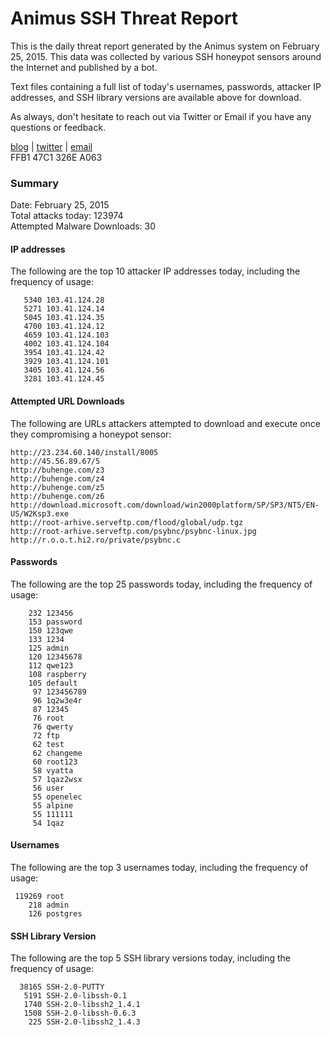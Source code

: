 # Animus SSH Threat Report

This is the daily threat report generated by the Animus system on February 25, 2015. This data was collected by various SSH honeypot sensors around the Internet and published by a bot.  

Text files containing a full list of today's usernames, passwords, attacker IP addresses, and SSH library versions are available above for download.  

As always, don't hesitate to reach out via Twitter or Email if you have any questions or feedback.  

[blog](http://morris.guru) | [twitter](https://twitter.com/andrew___morris) | [email](mailto:andrew@morris.guru)  
FFB1 47C1 326E A063  

### Summary

Date: February 25, 2015  
Total attacks today: 123974  
Attempted Malware Downloads: 30 

#### IP addresses
The following are the top 10 attacker IP addresses today, including the frequency of usage:
```
   5340 103.41.124.28
   5271 103.41.124.14
   5045 103.41.124.35
   4700 103.41.124.12
   4659 103.41.124.103
   4002 103.41.124.104
   3954 103.41.124.42
   3929 103.41.124.101
   3405 103.41.124.56
   3281 103.41.124.45
```

#### Attempted URL Downloads
The following are URLs attackers attempted to download and execute once they compromising a honeypot sensor:
```
http://23.234.60.140/install/8005
http://45.56.89.67/5
http://buhenge.com/z3
http://buhenge.com/z4
http://buhenge.com/z5
http://buhenge.com/z6
http://download.microsoft.com/download/win2000platform/SP/SP3/NT5/EN-US/W2Ksp3.exe
http://root-arhive.serveftp.com/flood/global/udp.tgz
http://root-arhive.serveftp.com/psybnc/psybnc-linux.jpg
http://r.o.o.t.hi2.ro/private/psybnc.c
```

#### Passwords
The following are the top 25 passwords today, including the frequency of usage:
```
    232 123456
    153 password
    150 123qwe
    133 1234
    125 admin
    120 12345678
    112 qwe123
    108 raspberry
    105 default
     97 123456789
     96 1q2w3e4r
     87 12345
     76 root
     76 qwerty
     72 ftp
     62 test
     62 changeme
     60 root123
     58 vyatta
     57 1qaz2wsx
     56 user
     55 openelec
     55 alpine
     55 111111
     54 1qaz
```

#### Usernames
The following are the top 3 usernames today, including the frequency of usage:
```
 119269 root
    218 admin
    126 postgres
```

#### SSH Library Version
The following are the top 5 SSH library versions today, including the frequency of usage:
```
  38165 SSH-2.0-PUTTY
   5191 SSH-2.0-libssh-0.1
   1740 SSH-2.0-libssh2_1.4.1
   1508 SSH-2.0-libssh-0.6.3
    225 SSH-2.0-libssh2_1.4.3
```
